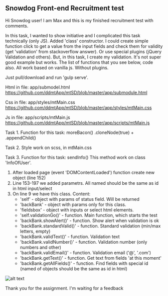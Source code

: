 ## Snowdog Front-end Recruitment test

Hi Snowdog user! I am Max and this is my finished recruitment test with comments. 


In this task, I wanted to show initiative and I complicated this task technically (only JS). Added 'class' constructor. I could create simple function click to get a value from the input fields and check them for validity (get 'validation' from stackoverflow answer). 
Or use special plugins (jQuery Validation and others). But, in this task, I create my validation. It's not super good example but works. The list of functions that you see below, code also. All work based on vanilla js. Without plugins.

Just pull/download and run 'gulp serve'.

Html in file: app/submodel.html https://github.com/ddmtApp/mtSD/blob/master/app/submodule.html

Css in file: app/styles/mtMain.css https://github.com/ddmtApp/mtSD/blob/master/app/styles/mtMain.css

Js in file: app/scripts/mtMain.js https://github.com/ddmtApp/mtSD/blob/master/app/scripts/mtMain.js

Task 1.
Function for this task: moreBacon()
.cloneNode(true) + .appendChild()

Task 2.
Style work on scss, in mtMain.css 

Task 3. 
Function for this task: sendInfo()
This method work on class 'InfoOfUser'.
1) After loaded page (event 'DOMContentLoaded') function create new object (line 152)
2) Line 153-197 we added parametrs. All named should be the same as id in html input/select
3) On line 9 we have this class. Content:
    - 'self' - object with params of status field. Will be returned
    - 'backBank' - object with params only for this class.
    - 'fieldsbox' - object with inputs or select html elements.
    - 'self.validationGo()' - function. Main function, which starts the test
    - 'backBank.showAlert()' - function. Show alert when validation is ok
    - 'backBank.standardValid()' - function. Standard validation (min/max letters, empty)
    - 'backBank.validText()' - function. Validation text
    - 'backBank.validNumber()' - function. Validation number (only numbers and other)
    - 'backBank.validEmail()' - function. Validation email ('@', '.com')
    - 'backBank.getText()' - function. Get text from fields 'at this moment'
    - 'backBank.getAllFields()' - function. Find fields with special id (named of objects should be the same as id in html)
    
![alt text](http://i.piccy.info/i9/68345f17b87134485c6381ada98e33be/1537022450/291448/1269508/vcvcvccv.jpg)

Thank you for the assignment. I'm waiting for a feedback
